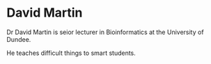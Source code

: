 # David Martin

Dr David Martin is seior lecturer in Bioinformatics at the University of Dundee.

He teaches difficult things to smart students.